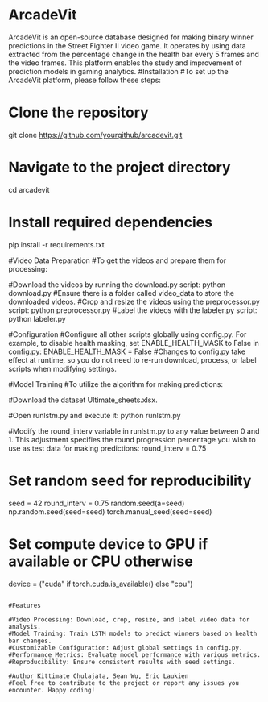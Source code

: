 # ArcadeVit
ArcadeVit is an open-source database designed for making binary winner predictions in the Street Fighter II video game. It operates by using data extracted from the percentage change in the health bar every 5 frames and the video frames. This platform enables the study and improvement of prediction models in gaming analytics.
#Installation 
#To set up the ArcadeVit platform, please follow these steps:
# Clone the repository
git clone https://github.com/yourgithub/arcadevit.git

# Navigate to the project directory
cd arcadevit

# Install required dependencies
pip install -r requirements.txt

#Video Data Preparation
#To get the videos and prepare them for processing:

#Download the videos by running the download.py script:
python download.py
#Ensure there is a folder called video_data to store the downloaded videos.
#Crop and resize the videos using the preprocessor.py script:
python preprocessor.py
#Label the videos with the labeler.py script:
python labeler.py

#Configuration
#Configure all other scripts globally using config.py. For example, to disable health masking, set ENABLE_HEALTH_MASK to False in config.py:
ENABLE_HEALTH_MASK = False
#Changes to config.py take effect at runtime, so you do not need to re-run download, process, or label scripts when modifying settings.

#Model Training
#To utilize the algorithm for making predictions:

#Download the dataset Ultimate_sheets.xlsx.

#Open runlstm.py and execute it:
python runlstm.py

#Modify the round_interv variable in runlstm.py to any value between 0 and 1. This adjustment specifies the round progression percentage you wish to use as test data for making predictions:
round_interv = 0.75

# Set random seed for reproducibility
seed = 42
round_interv = 0.75
random.seed(a=seed)
np.random.seed(seed=seed)
torch.manual_seed(seed=seed)

# Set compute device to GPU if available or CPU otherwise
device = ("cuda" if torch.cuda.is_available() else "cpu")
```

#Features

#Video Processing: Download, crop, resize, and label video data for analysis.
#Model Training: Train LSTM models to predict winners based on health bar changes.
#Customizable Configuration: Adjust global settings in config.py.
#Performance Metrics: Evaluate model performance with various metrics.
#Reproducibility: Ensure consistent results with seed settings.

#Author Kittimate Chulajata, Sean Wu, Eric Laukien
#Feel free to contribute to the project or report any issues you encounter. Happy coding!






